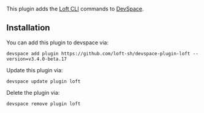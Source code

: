 This plugin adds the [Loft CLI](https://github.com/loft-sh/loft) commands to [DevSpace](https://github.com/loft-sh/devspace). 

## Installation

You can add this plugin to devspace via:
```
devspace add plugin https://github.com/loft-sh/devspace-plugin-loft --version=v3.4.0-beta.17
```

Update this plugin via:
```
devspace update plugin loft
```

Delete the plugin via:
```
devspace remove plugin loft
```
